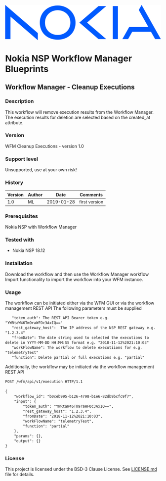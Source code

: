 ![NOKIA](https://raw.githubusercontent.com/nokia/nsp-workflow/master/logo.png)
# Nokia NSP Workflow Manager Blueprints
## Workflow Manager - Cleanup Executions

### Description
This workflow will remove execution results from the Workflow Manager. The execution results for deletion are selected based on the created_at attribute.

### Version
WFM Cleanup Executions - version 1.0

### Support level
Unsupported, use at your own risk!

### History
|Version|Author|Date      |Comments     |
|-------|------|----------|-------------|
|   1.0 |  ML  |2019-01-28|first version|

### Prerequisites
Nokia NSP with Workflow Manager

### Tested with
* Nokia NSP 18.12

### Installation
Download the workflow and then use the Workflow Manager workflow Import functionality to import the workflow into your WFM instance.

### Usage
The workflow can be initiated either via the WFM GUI or via the workflow management REST API The following parameters must be supplied

```
   "token_auth": The REST API Bearer token e.g. "YWRtaW46Tm9raWFOc3AxIQ=="
   "rest_gateway_host":  The IP address of the NSP REST gateway e.g.  "1.2.3.4"
   "fromDate": The date string used to selected the executions to delete in YYYY-MM-DD HH:MM:SS format e.g. "2018-11-12%2021:10:03"
   "workFlowName": The workflow to delete executiions for e.g. "telemetryTest"
   "function": Delete partial or full executions e.g. "partial"
```
Additionally, the workflow may be initiated via the workflow management REST API

```
POST /wfm/api/v1/execution HTTP/1.1

{
    "workflow_id": "b0ceb995-b126-4798-b1e6-82db9bcfc9f7",
    "input": {
        "token_auth": "YWRtaW46Tm9raWFOc3AxIQ==",
        "rest_gateway_host": "1.2.3.4",
        "fromDate": "2018-11-12%2021:10:03",
        "workFlowName": "telemetryTest",
        "function": "partial"
    },
    "params": {},
    "output": {}
}
```
### License
This project is licensed under the BSD-3 Clause License. See
[LICENSE.md](https://raw.githubusercontent.com/nokia/nsp-workflow/master/LICENSE.md) file for details.
